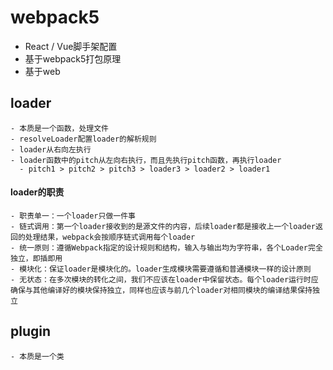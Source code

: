 # webpack5
  - React / Vue脚手架配置
  - 基于webpack5打包原理
  - 基于web
  ## loader
    - 本质是一个函数，处理文件
    - resolveLoader配置loader的解析规则
    - loader从右向左执行
    - loader函数中的pitch从左向右执行，而且先执行pitch函数，再执行loader
      - pitch1 > pitch2 > pitch3 > loader3 > loader2 > loader1
  #### loader的职责
    - 职责单一：一个loader只做一件事
    - 链式调用：第一个loader接收到的是源文件的内容，后续loader都是接收上一个loader返回的处理结果，webpack会按顺序链式调用每个loader
    - 统一原则：遵循Webpack指定的设计规则和结构，输入与输出均为字符串，各个Loader完全独立，即插即用
    - 模块化：保证loader是模块化的。loader生成模块需要遵循和普通模块一样的设计原则
    - 无状态：在多次模块的转化之间，我们不应该在loader中保留状态。每个loader运行时应确保与其他编译好的模块保持独立，同样也应该与前几个loader对相同模块的编译结果保持独立
  
  ## plugin
    - 本质是一个类
